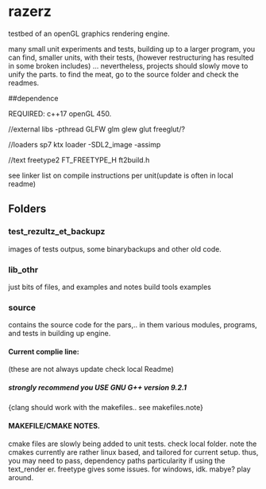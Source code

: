 
# razerz
testbed of an openGL graphics rendering engine.

many small unit experiments and tests, building up to a larger program, you can find, smaller units, with their tests, (however restructuring has resulted in some broken includes)
... nevertheless, projects should slowly move to unify the parts.
 to find the meat, go to the source folder and check the readmes.

##dependence

REQUIRED:
c++17
openGL 450.

//external libs
-pthread
GLFW
glm
glew
glut
freeglut/?

//loaders
sp7 ktx loader
-SDL2_image
-assimp

//text freetype2
FT_FREETYPE_H
ft2build.h

see linker list on compile instructions per unit(update is often in local readme)

## Folders

### test_rezultz_et_backupz
images of tests outpus, some binarybackups and other  old code.

### lib_othr
just bits of files, and examples and notes build tools examples

### source
contains the source code for the pars,.. in them various modules, programs, and tests in building up engine.

#### Current complie line:
(these are not always update check local Readme)

##### strongly recommend  you USE GNU G++ version 9.2.1
{clang should work with the makefiles.. see makefiles.note}

#### MAKEFILE/CMAKE NOTES.
cmake files are slowly being added to unit tests. check local folder.
note the cmakes currently are rather linux based, and tailored for current setup.
thus, you may need to pass, dependency paths particularity if using the text_render er.
freetype gives some issues. for windows, idk. mabye? play around.
